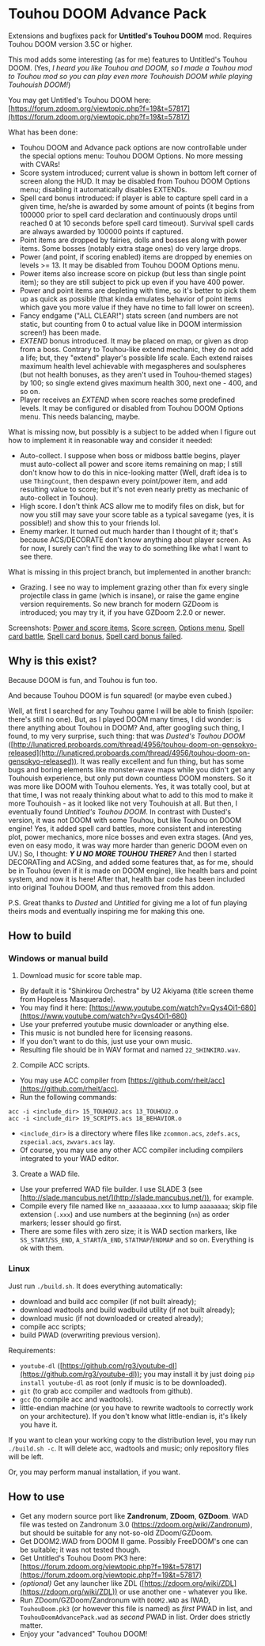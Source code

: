 # Touhou DOOM Advance Pack

Extensions and bugfixes pack for **Untitled's Touhou DOOM** mod.
Requires Touhou DOOM version 3.5C or higher.

This mod adds some interesting (as for me) features to Untitled's Touhou DOOM.
(Yes, *I heard you like Touhou and DOOM, so I made a Touhou mod to Touhou mod so you can play even more Touhouish DOOM while playing Touhouish DOOM!*)

You may get Untitled's Touhou DOOM here: [https://forum.zdoom.org/viewtopic.php?f=19&t=57817](https://forum.zdoom.org/viewtopic.php?f=19&t=57817)

What has been done:
- Touhou DOOM and Advance pack options are now controllable under the special options menu: Touhou DOOM Options. No more messing with CVARs!
- Score system introduced; current value is shown in bottom left corner of screen along the HUD. It may be disabled from Touhou DOOM Options menu; disabling it automatically disables EXTENDs.
- Spell card bonus introduced: if player is able to capture spell card in a given time, he/she is awarded by some amount of points (it begins from 100000 prior to spell card declaration and continuously drops until reached 0 at 10 seconds before spell card timeout). Survival spell cards are always awarded by 100000 points if captured.
- Point items are dropped by fairies, dolls and bosses along with power items. Some bosses (notably extra stage ones) do very large drops.
- Power (and point, if scoring enabled) items are dropped by enemies on levels >= 13. It may be disabled from Touhou DOOM Options menu.
- Power items also increase score on pickup (but less than single point item); so they are still subject to pick up even if you have 400 power.
- Power and point items are depleting with time, so it's better to pick them up as quick as possible (that kinda emulates behavior of point items which gave you more value if they have no time to fall lower on screen).
- Fancy endgame ("ALL CLEAR!") stats screen (and numbers are not static, but counting from 0 to actual value like in DOOM intermission screen!) has been made.
- *EXTEND* bonus introduced. It may be placed on map, or given as drop from a boss. Contrary to Touhou-like extend mechanic, they do not add a life; but, they "extend" player's possible life scale. Each extend raises maximum health level achievable with megaspheres and soulspheres (but not health bonuses, as they aren't used in Touhou-themed stages) by 100; so single extend gives maximum health 300, next one - 400, and so on.
- Player receives an *EXTEND* when score reaches some predefined levels. It may be configured or disabled from Touhou DOOM Options menu. This needs balancing, maybe.

What is missing now, but possibly is a subject to be added when I figure out how to implement it in reasonable way and consider it needed:
- Auto-collect. I suppose when boss or midboss battle begins, player must auto-collect all power and score items remaining on map; I still don't know how to do this in nice-looking matter (Well, draft idea is to use `ThingCount`, then despawn every point/power item, and add resulting value to score; but it's not even nearly pretty as mechanic of auto-collect in Touhou).
- High score. I don't think ACS allow me to modify files on disk, but for now you still may save your score table as a typical savegame (yes, it is possible!) and show this to your friends lol.
- Enemy marker. It turned out much harder than I thought of it; that's because ACS/DECORATE don't know anything about player screen. As for now, I surely can't find the way to do something like what I want to see there.

What is missing in this project branch, but implemented in another branch:
- Grazing. I see no way to implement grazing other than fix every single projectile class in game (which is insane), or raise the game engine version requirements. So new branch for modern GZDoom is introduced; you may try it, if you have GZDoom 2.2.0 or newer.

Screenshots: [Power and score items](https://drive.google.com/open?id=1t0oKG4VK8thrnvjexZGkJDIonrBP515E), [Score screen](https://drive.google.com/open?id=17D6wz7PixpRubQbudOXg5dJv46zAYJ_Y), [Options menu](https://drive.google.com/open?id=1VoDOwFw9yFFCD8aTo1lcOwTTAWb7unmk), [Spell card battle](https://drive.google.com/open?id=1WVrXqoHgvE4kQFQOUfZ9l3l3OXbMHYRR), [Spell card bonus](https://drive.google.com/open?id=1XfGQElShV-jklgkT2wrVqylQ3Qr4S0Mz), [Spell card bonus failed](https://drive.google.com/open?id=121Rz5BcDspjsKrwEC0_fULe_Oqm-NSp4).

## Why is this exist?

Because DOOM is fun, and Touhou is fun too.

And because Touhou DOOM is fun squared! (or maybe even cubed.)

Well, at first I searched for any Touhou game I will be able to finish (spoiler: there's still no one).
But, as I played DOOM many times, I did wonder: is there anything about Touhou in DOOM?
And, after googling such thing, I found, to my very surprise, such thing: that was *Dusted's Touhou DOOM* ([http://lunaticred.proboards.com/thread/4956/touhou-doom-on-gensokyo-released](http://lunaticred.proboards.com/thread/4956/touhou-doom-on-gensokyo-released)).
It was really excellent and fun thing, but has some bugs and boring elements like monster-wave maps while you didn't get any Touhouish experience, but only put down countless DOOM monsters. So it was more like DOOM with Touhou elements.
Yes, it was totally cool, but at that time, I was not reaaly thinking about what to add to this mod to make it more Touhouish - as it looked like not very Touhouish at all.
But then, I eventually found *Untitled's Touhou DOOM*. In contrast with Dusted's version, it was not DOOM with some Touhou, but like Touhou on DOOM engine!
Yes, it added spell card battles, more consistent and interesting plot, power mechanics, more nice bosses and even extra stages. (And yes, even on easy modo, it was way more harder than generic DOOM even on UV.)
So, I thought: *__Y U NO MORE TOUHOU THERE?__*
And then I started DECORATing and ACSing, and added some features that, as for me, should be in Touhou (even if it is made on DOOM engine), like health bars and point system, and now it is here!
After that, health bar code has been included into original Touhou DOOM, and thus removed from this addon.

P.S. Great thanks to *Dusted* and *Untitled* for giving me a lot of fun playing theirs mods and eventually inspiring me for making this one.

## How to build

### Windows or manual build

1. Download music for score table map.
* By default it is "Shinkirou Orchestra" by U2 Akiyama (title screen theme from Hopeless Masquerade).
* You may find it here: [https://www.youtube.com/watch?v=Qys4Oi1-680](https://www.youtube.com/watch?v=Qys4Oi1-680)
* Use your preferred youtube music downloader or anything else.
* This music is not bundled here for licensing reasons.
* If you don't want to do this, just use your own music.
* Resulting file should be in WAV format and named `22_SHINKIRO.wav`.

2. Compile ACC scripts.
* You may use ACC compiler from [https://github.com/rheit/acc](https://github.com/rheit/acc).
* Run the following commands:
```
acc -i <include_dir> 15_TOUHOU2.acs 13_TOUHOU2.o
acc -i <include_dir> 19_SCRIPTS.acs 18_BEHAVIOR.o
```
* `<include_dir>` is a directory where files like `zcommon.acs`, `zdefs.acs`, `zspecial.acs`, `zwvars.acs` lay.
* Of course, you may use any other ACC compiler including compilers integrated to your WAD editor.

3. Create a WAD file.
* Use your preferred WAD file builder. I use SLADE 3 (see [http://slade.mancubus.net/](http://slade.mancubus.net/)), for example.
* Compile every file named like `nn_aaaaaaaa.xxx` to lump `aaaaaaaa`; skip file extension (`.xxx`) and use numbers at the beginning (`nn`) as order markers; lesser should go first.
* There are some files with zero size; it is WAD section markers, like `SS_START`/`SS_END`, `A_START`/`A_END`, `STATMAP`/`ENDMAP` and so on. Everything is ok with them.

### Linux

Just run `./build.sh`. It does everything automatically:
* download and build acc compiler (if not built already);
* download wadtools and build wadbuild utility (if not built already);
* download music (if not downloaded or created already);
* compile acc scripts;
* build PWAD (overwriting previous version).

Requirements:
* `youtube-dl` ([https://github.com/rg3/youtube-dl](https://github.com/rg3/youtube-dl)); you may install it by just doing `pip install youtube-dl` as root (only if music is to be downloaded).
* `git` (to grab acc compiler and wadtools from github).
* `gcc` (to compile acc and wadtools).
* little-endian machine (or you have to rewrite wadtools to correctly work on your architecture). If you don't know what little-endian is, it's likely you have it.

If you want to clean your working copy to the distribution level, you may run `./build.sh -c`. It will delete acc, wadtools and music; only repository files will be left.

Or, you may perform manual installation, if you want.

## How to use

* Get any modern source port like **Zandronum**, **ZDoom**, **GZDoom**. WAD file was tested on Zandronum 3.0 (https://zdoom.org/wiki/Zandronum), but should be suitable for any not-so-old ZDoom/GZDoom.
* Get DOOM2.WAD from DOOM II game. Possibly FreeDOOM's one can be suitable; it was not tested though.
* Get Untitled's Touhou Doom PK3 here: [https://forum.zdoom.org/viewtopic.php?f=19&t=57817](https://forum.zdoom.org/viewtopic.php?f=19&t=57817)
* *(optional)* Get any launcher like ZDL ([https://zdoom.org/wiki/ZDL](https://zdoom.org/wiki/ZDL)) or use another one - whatever you like.
* Run ZDoom/GZDoom/Zandronum with `DOOM2.WAD` as IWAD, `TouhouDoom.pk3` (or however this file is named) as *first* PWAD in list, and `TouhouDoomAdvancePack.wad` as *second* PWAD in list. Order does strictly matter.
* Enjoy your "advanced" Touhou DOOM!
